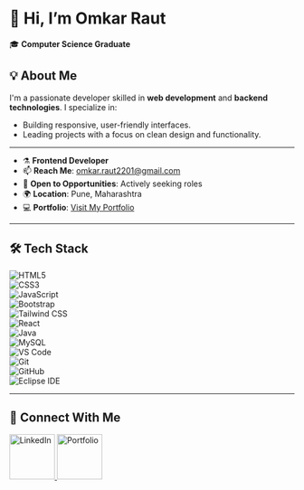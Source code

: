 # 👋 Hi, I’m **Omkar Raut**

🎓 **Computer Science Graduate** 

## 💡 About Me  
I'm a passionate developer skilled in **web development** and **backend technologies**. I specialize in:  
- Building responsive, user-friendly interfaces.  
- Leading projects with a focus on clean design and functionality.  

---
- ⚗️ **Frontend Developer**  
- 📫 **Reach Me**: [omkar.raut2201@gmail.com](mailto:omkar.raut2201@gmail.com)  
- 🌱 **Open to Opportunities**: Actively seeking roles  
- 🌍 **Location**: Pune, Maharashtra  
- 💻 **Portfolio**: [Visit My Portfolio](https://omkarrautportfolio.netlify.app/)

---
## 🛠️ **Tech Stack**

![HTML5](https://img.shields.io/badge/-HTML5-E34F26?logo=html5&logoColor=white&style=flat)  
![CSS3](https://img.shields.io/badge/-CSS3-1572B6?logo=css3&logoColor=white&style=flat)  
![JavaScript](https://img.shields.io/badge/-JavaScript-F7DF1E?logo=javascript&logoColor=black&style=flat)  
![Bootstrap](https://img.shields.io/badge/-Bootstrap-7952B3?logo=bootstrap&logoColor=white&style=flat)  
![Tailwind CSS](https://img.shields.io/badge/-Tailwind%20CSS-06B6D4?logo=tailwindcss&logoColor=white&style=flat)  
![React](https://img.shields.io/badge/-React-61DAFB?logo=react&logoColor=white&style=flat)  
![Java](https://img.shields.io/badge/-Java-007396?logo=java&logoColor=white&style=flat)  
![MySQL](https://img.shields.io/badge/-MySQL-4479A1?logo=mysql&logoColor=white&style=flat)  
![VS Code](https://img.shields.io/badge/-VS%20Code-007ACC?logo=visualstudiocode&logoColor=white&style=flat)  
![Git](https://img.shields.io/badge/-Git-F05032?logo=git&logoColor=white&style=flat)  
![GitHub](https://img.shields.io/badge/-GitHub-181717?logo=github&logoColor=white&style=flat)  
![Eclipse IDE](https://img.shields.io/badge/-Eclipse%20IDE-2C2255?logo=eclipse&logoColor=white&style=flat)

---

## 📱 **Connect With Me**

<a href="https://www.linkedin.com/in/omkar-raut-/" target="_blank">
    <img src="https://img.shields.io/badge/LinkedIn-0A66C2?logo=linkedin&logoColor=white&style=flat" alt="LinkedIn" width="80" />
</a>

<a href="https://omkarrautportfolio.netlify.app/" target="_blank">
    <img src="https://img.shields.io/badge/Portfolio-00BFAE?logo=netlify&logoColor=white&style=flat" alt="Portfolio" width="80" />
</a>


<!---
Omkarraut2208/Omkarraut2208 is a ✨ special ✨ repository because its `README.md` (this file) appears on your GitHub profile.
You can click the Preview link to take a look at your changes.
--->
